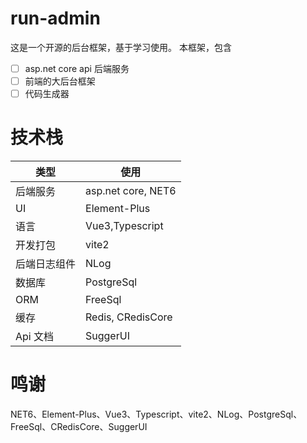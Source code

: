 # run-admin

这是一个开源的后台框架，基于学习使用。
本框架，包含

- [ ] asp.net core api 后端服务
- [ ] 前端的大后台框架
- [ ] 代码生成器

# 技术栈

| 类型         | 使用               |
| ------------ | ------------------ |
| 后端服务     | asp.net core, NET6 |
| UI           | Element-Plus       |
| 语言         | Vue3,Typescript    |
| 开发打包     | vite2              |
| 后端日志组件 | NLog               |
| 数据库       | PostgreSql         |
| ORM          | FreeSql            |
| 缓存         | Redis, CRedisCore  |
| Api 文档     | SuggerUI           |

# 鸣谢

NET6、Element-Plus、Vue3、Typescript、vite2、NLog、PostgreSql、FreeSql、CRedisCore、SuggerUI
